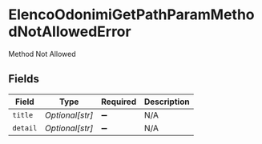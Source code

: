 # ElencoOdonimiGetPathParamMethodNotAllowedError

Method Not Allowed


## Fields

| Field              | Type               | Required           | Description        |
| ------------------ | ------------------ | ------------------ | ------------------ |
| `title`            | *Optional[str]*    | :heavy_minus_sign: | N/A                |
| `detail`           | *Optional[str]*    | :heavy_minus_sign: | N/A                |